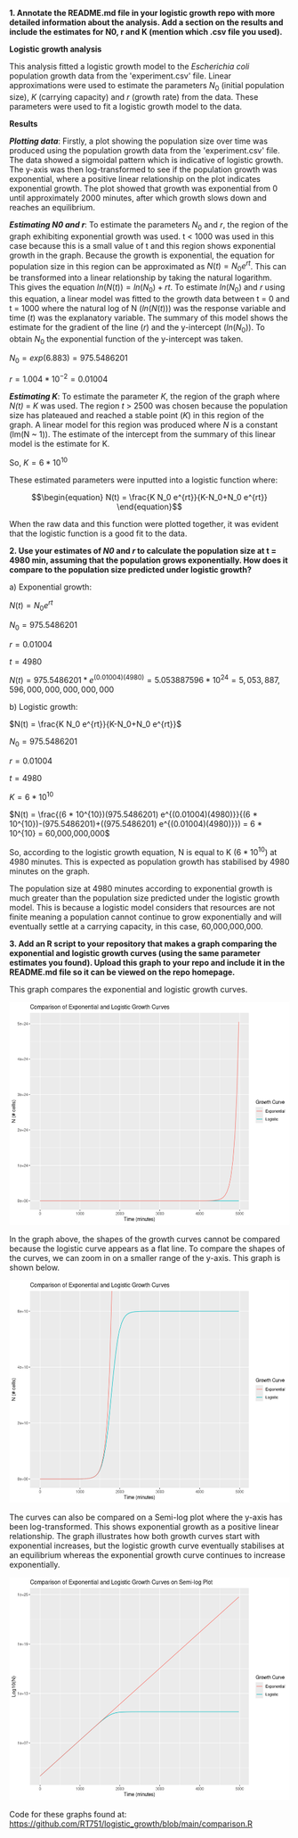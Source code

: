 **1. Annotate the README.md file in your logistic growth repo with more detailed information about the analysis. Add a section on the results and include the estimates for N0, r and K (mention which .csv file you used).**

**Logistic growth analysis**

This analysis fitted a logistic growth model to the *Escherichia coli* population growth data from the 'experiment.csv' file. Linear approximations were used to estimate the parameters $N_0$ (initial population size), *K* (carrying capacity) and *r* (growth rate) from the data. These parameters were used to fit a logistic growth model to the data. 

**Results**

***Plotting data***: Firstly, a plot showing the population size over time was produced using the population growth data from the 'experiment.csv' file. The data showed a sigmoidal pattern which is indicative of logistic growth. The y-axis was then log-transformed to see if the population growth was exponential, where a positive linear relationship on the plot indicates exponential growth. The plot showed that growth was exponential from 0 until approximately 2000 minutes, after which growth slows down and reaches an equilibrium. 

***Estimating N0 and r***:
To estimate the parameters $N_0$ and *r*, the region of the graph exhibiting exponential growth was used. t < 1000 was used in this case because this is a small value of t and this region shows exponential growth in the graph. Because the growth is exponential, the equation for population size in this region can be approximated as $N(t) = N_0 e^{rt}$. This can be transformed into a linear relationship by taking the natural logarithm. This gives the equation $ln(N(t)) = ln(N_0) + rt$. To estimate $ln(N_0)$ and *r* using this equation, a linear model was fitted to the growth data between t = 0 and t = 1000 where the natural log of N $(ln(N(t)))$ was the response variable and time (*t*) was the explanatory variable. The summary of this model shows the estimate for the gradient of the line (*r*) and the y-intercept $(ln(N_0))$. To obtain $N_0$ the exponential function of the y-intercept was taken.

$N_0 = exp(6.883) = 975.5486201$

$r = 1.004 * 10^{-2} = 0.01004$



***Estimating K***:
To estimate the parameter *K*, the region of the graph where *N(t)* = *K* was used. The region *t* > 2500 was chosen because the population size has plateaued and reached a stable point (*K*) in this region of the graph. A linear model for this region was produced where *N* is a constant (lm(N ~ 1)). The estimate of the intercept from the summary of this linear model is the estimate for K.

  So,
$K = 6 * 10^{10}$



These estimated parameters were inputted into a logistic function where:
  ```math
\begin{equation}
N(t) = \frac{K N_0 e^{rt}}{K-N_0+N_0 e^{rt}}
\end{equation}
```



When the raw data and this function were plotted together, it was evident that the logistic function is a good fit to the data. 







**2. Use your estimates of *N0* and *r* to calculate the population size at t = 4980 min, assuming that the population grows exponentially. How does it compare to the population size predicted under logistic growth?**

a) Exponential growth:

$N(t) = N_0 e^{rt}$


$N_0 = 975.5486201$

$r = 0.01004$

$t = 4980$

$N(t) = 975.5486201 * e^{(0.01004)(4980)} = 5.053887596 * 10^{24} = 5,053,887,596,000,000,000,000,000$




b) Logistic growth:

$N(t) = \frac{K N_0 e^{rt}}{K-N_0+N_0 e^{rt}}$

$N_0 = 975.5486201$

$r = 0.01004$

$t = 4980$

$K = 6 * 10^{10}$

$N(t) = \frac{(6 * 10^{10})(975.5486201) e^{(0.01004)(4980)}}{(6 * 10^{10})-(975.5486201)+((975.5486201) e^{(0.01004)(4980)}}) = 6 * 10^{10} = 60,000,000,000$ 

So, according to the logistic growth equation, N is equal to K ($6 * 10^{10}$) at 4980 minutes. This is expected as population growth has stabilised by 4980 minutes on the graph.

The population size at 4980 minutes according to exponential growth is much greater than the population size predicted under the logistic growth model. This is because a logistic model considers that resources are not finite meaning a population cannot continue to grow exponentially and will eventually settle at a carrying capacity, in this case, 60,000,000,000.


**3. Add an R script to your repository that makes a graph comparing the exponential and logistic growth curves (using the same parameter estimates you found). Upload this graph to your repo and include it in the README.md file so it can be viewed on the repo homepage.**

This graph compares the exponential and logistic growth curves.
<p align="center">
     <img src="https://github.com/RT751/logistic_growth/blob/dev/Comparison_1.png?raw=true" width="550" height="400">
  </p>


In the graph above, the shapes of the growth curves cannot be compared because the logistic curve appears as a flat line. To compare the shapes of the curves, we can zoom in on a smaller range of the y-axis. This graph is shown below. 

<p align="center">
     <img src="https://github.com/RT751/logistic_growth/blob/dev/Comparison_2.png?raw=true" width="550" height="400">
  </p>

The curves can also be compared on a Semi-log plot where the y-axis has been log-transformed. This shows exponential growth as a positive linear relationship. The graph illustrates how both growth curves start with exponential increases, but the logistic growth curve eventually stabilises at an equilibrium whereas the exponential growth curve continues to increase exponentially.

<p align="center">
     <img src="https://github.com/RT751/logistic_growth/blob/dev/Comparison_3.png?raw=true" width="550" height="400">
  </p>

Code for these graphs found at: https://github.com/RT751/logistic_growth/blob/main/comparison.R

